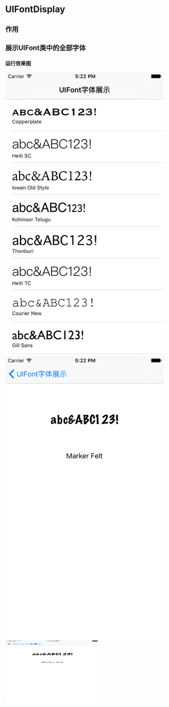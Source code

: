 # UIFontDisplay
## 作用
## 展示UIFont类中的全部字体
### 运行效果图
![{}](https://github.com/huashanbayern/UIFontDisplay/blob/master/运行效果图1.png)
![](https://github.com/huashanbayern/UIFontDisplay/blob/master/运行效果图2.png)
<img src="https://github.com/huashanbayern/UIFontDisplay/blob/master/运行效果图2.png" width = "300" height = "200" alt="图片名称" align=center />
